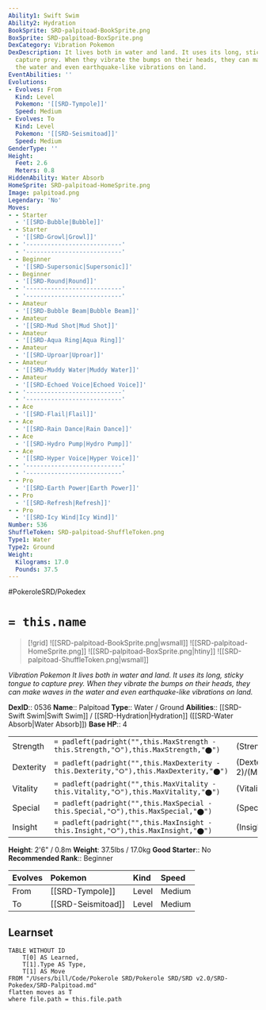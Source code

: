 ```yaml
---
Ability1: Swift Swim
Ability2: Hydration
BookSprite: SRD-palpitoad-BookSprite.png
BoxSprite: SRD-palpitoad-BoxSprite.png
DexCategory: Vibration Pokemon
DexDescription: It lives both in water and land. It uses its long, sticky tongue to
  capture prey. When they vibrate the bumps on their heads, they can make waves in
  the water and even earthquake-like vibrations on land.
EventAbilities: ''
Evolutions:
- Evolves: From
  Kind: Level
  Pokemon: '[[SRD-Tympole]]'
  Speed: Medium
- Evolves: To
  Kind: Level
  Pokemon: '[[SRD-Seismitoad]]'
  Speed: Medium
GenderType: ''
Height:
  Feet: 2.6
  Meters: 0.8
HiddenAbility: Water Absorb
HomeSprite: SRD-palpitoad-HomeSprite.png
Image: palpitoad.png
Legendary: 'No'
Moves:
- - Starter
  - '[[SRD-Bubble|Bubble]]'
- - Starter
  - '[[SRD-Growl|Growl]]'
- - '---------------------------'
  - '---------------------------'
- - Beginner
  - '[[SRD-Supersonic|Supersonic]]'
- - Beginner
  - '[[SRD-Round|Round]]'
- - '---------------------------'
  - '---------------------------'
- - Amateur
  - '[[SRD-Bubble Beam|Bubble Beam]]'
- - Amateur
  - '[[SRD-Mud Shot|Mud Shot]]'
- - Amateur
  - '[[SRD-Aqua Ring|Aqua Ring]]'
- - Amateur
  - '[[SRD-Uproar|Uproar]]'
- - Amateur
  - '[[SRD-Muddy Water|Muddy Water]]'
- - Amateur
  - '[[SRD-Echoed Voice|Echoed Voice]]'
- - '---------------------------'
  - '---------------------------'
- - Ace
  - '[[SRD-Flail|Flail]]'
- - Ace
  - '[[SRD-Rain Dance|Rain Dance]]'
- - Ace
  - '[[SRD-Hydro Pump|Hydro Pump]]'
- - Ace
  - '[[SRD-Hyper Voice|Hyper Voice]]'
- - '---------------------------'
  - '---------------------------'
- - Pro
  - '[[SRD-Earth Power|Earth Power]]'
- - Pro
  - '[[SRD-Refresh|Refresh]]'
- - Pro
  - '[[SRD-Icy Wind|Icy Wind]]'
Number: 536
ShuffleToken: SRD-palpitoad-ShuffleToken.png
Type1: Water
Type2: Ground
Weight:
  Kilograms: 17.0
  Pounds: 37.5
---
```


#PokeroleSRD/Pokedex

# `= this.name`

> [!grid]
> ![[SRD-palpitoad-BookSprite.png|wsmall]]
> ![[SRD-palpitoad-HomeSprite.png]]
> ![[SRD-palpitoad-BoxSprite.png|htiny]]
> ![[SRD-palpitoad-ShuffleToken.png|wsmall]]


*Vibration Pokemon*
*It lives both in water and land. It uses its long, sticky tongue to capture prey. When they vibrate the bumps on their heads, they can make waves in the water and even earthquake-like vibrations on land.*

**DexID**:: 0536
**Name**:: Palpitoad
**Type**:: Water / Ground
**Abilities**:: [[SRD-Swift Swim|Swift Swim]] / [[SRD-Hydration|Hydration]] ([[SRD-Water Absorb|Water Absorb]])
**Base HP**:: 4

|           |                                                                                        |                                          |
| --------- | -------------------------------------------------------------------------------------- | ---------------------------------------- |
| Strength  | `= padleft(padright("",this.MaxStrength - this.Strength,"⭘"),this.MaxStrength,"⬤")`    | (Strength::2)/(MaxStrength::4)   |
| Dexterity | `= padleft(padright("",this.MaxDexterity - this.Dexterity,"⭘"),this.MaxDexterity,"⬤")` | (Dexterity:: 2)/(MaxDexterity::4) |
| Vitality  | `= padleft(padright("",this.MaxVitality - this.Vitality,"⭘"),this.MaxVitality,"⬤")`    | (Vitality::2)/(MaxVitality::4)   |
| Special   | `= padleft(padright("",this.MaxSpecial - this.Special,"⭘"),this.MaxSpecial,"⬤")`       | (Special::2)/(MaxSpecial::4)     |
| Insight   | `= padleft(padright("",this.MaxInsight - this.Insight,"⭘"),this.MaxInsight,"⬤")`       | (Insight::2)/(MaxInsight::4)     |

**Height**: 2'6" / 0.8m
**Weight**: 37.5lbs / 17.0kg
**Good Starter**:: No
**Recommended Rank**:: Beginner

| Evolves   | Pokemon            | Kind   | Speed   |
|:----------|:-------------------|:-------|:--------|
| From      | [[SRD-Tympole]]    | Level  | Medium  |
| To        | [[SRD-Seismitoad]] | Level  | Medium  |

## Learnset

```dataview
TABLE WITHOUT ID
    T[0] AS Learned,
    T[1].Type AS Type,
    T[1] AS Move
FROM "/Users/bill/Code/Pokerole SRD/Pokerole SRD/SRD v2.0/SRD-Pokedex/SRD-Palpitoad.md"
flatten moves as T
where file.path = this.file.path
```
